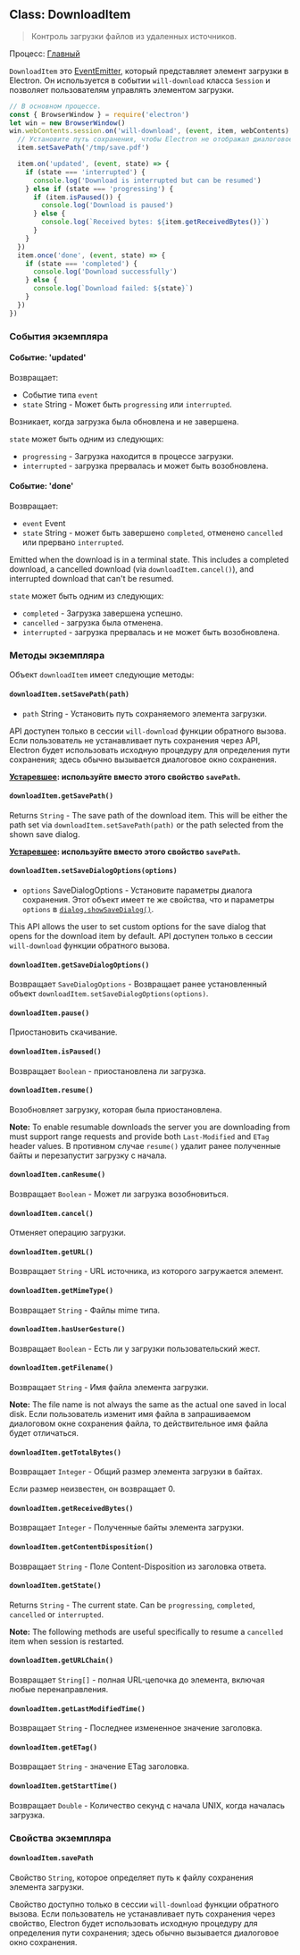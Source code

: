 ## Class: DownloadItem

> Контроль загрузки файлов из удаленных источников.

Процесс: [Главный](../glossary.md#main-process)

`DownloadItem` это [EventEmitter](https://nodejs.org/api/events.html#events_class_eventemitter), который представляет элемент загрузки в Electron. Он используется в событии `will-download` класса `Session` и позволяет пользователям управлять элементом загрузки.

```javascript
// В основном процессе.
const { BrowserWindow } = require('electron')
let win = new BrowserWindow()
win.webContents.session.on('will-download', (event, item, webContents) => {
  // Установите путь сохранения, чтобы Electron не отображал диалоговое окно сохранения.
  item.setSavePath('/tmp/save.pdf')

  item.on('updated', (event, state) => {
    if (state === 'interrupted') {
      console.log('Download is interrupted but can be resumed')
    } else if (state === 'progressing') {
      if (item.isPaused()) {
        console.log('Download is paused')
      } else {
        console.log(`Received bytes: ${item.getReceivedBytes()}`)
      }
    }
  })
  item.once('done', (event, state) => {
    if (state === 'completed') {
      console.log('Download successfully')
    } else {
      console.log(`Download failed: ${state}`)
    }
  })
})
```

### События экземпляра

#### Событие: 'updated'

Возвращает:

* Событие типа `event`
* `state` String - Может быть `progressing` или `interrupted`.

Возникает, когда загрузка была обновлена и не завершена.

`state` может быть одним из следующих:

* `progressing` - Загрузка находится в процессе загрузки.
* `interrupted` - загрузка прервалась и может быть возобновлена.

#### Событие: 'done'

Возвращает:

* `event` Event
* `state` String - может быть завершено `completed`, отменено `cancelled` или прервано `interrupted`.

Emitted when the download is in a terminal state. This includes a completed download, a cancelled download (via `downloadItem.cancel()`), and interrupted download that can't be resumed.

`state` может быть одним из следующих:

* `completed` - Загрузка завершена успешно.
* `cancelled` - загрузка была отменена.
* `interrupted` - загрузка прервалась и не может быть возобновлена.

### Методы экземпляра

Объект `downloadItem` имеет следующие методы:

#### `downloadItem.setSavePath(path)`

* `path` String - Установить путь сохраняемого элемента загрузки.

API доступен только в сессии `will-download` функции обратного вызова. Если пользователь не устанавливает путь сохранения через API, Electron будет использовать исходную процедуру для определения пути сохранения; здесь обычно вызывается диалоговое окно сохранения.

**[Устаревшее](modernization/property-updates.md): используйте вместо этого свойство `savePath`.**

#### `downloadItem.getSavePath()`

Returns `String` - The save path of the download item. This will be either the path set via `downloadItem.setSavePath(path)` or the path selected from the shown save dialog.

**[Устаревшее](modernization/property-updates.md): используйте вместо этого свойство `savePath`.**

#### `downloadItem.setSaveDialogOptions(options)`

* `options` SaveDialogOptions - Установите параметры диалога сохранения. Этот объект имеет те же свойства, что и параметры `options` в [`dialog.showSaveDialog()`](dialog.md).

This API allows the user to set custom options for the save dialog that opens for the download item by default. API доступен только в сессии `will-download` функции обратного вызова.

#### `downloadItem.getSaveDialogOptions()`

Возвращает `SaveDialogOptions` - Возвращает ранее установленный объект `downloadItem.setSaveDialogOptions(options)`.

#### `downloadItem.pause()`

Приостановить скачивание.

#### `downloadItem.isPaused()`

Возвращает `Boolean` - приостановлена ли загрузка.

#### `downloadItem.resume()`

Возобновляет загрузку, которая была приостановлена.

**Note:** To enable resumable downloads the server you are downloading from must support range requests and provide both `Last-Modified` and `ETag` header values. В противном случае `resume()` удалит ранее полученные байты и перезапустит загрузку с начала.

#### `downloadItem.canResume()`

Возвращает `Boolean` - Может ли загрузка возобновиться.

#### `downloadItem.cancel()`

Отменяет операцию загрузки.

#### `downloadItem.getURL()`

Возвращает `String` - URL источника, из которого загружается элемент.

#### `downloadItem.getMimeType()`

Возвращает `String` - Файлы mime типа.

#### `downloadItem.hasUserGesture()`

Возвращает `Boolean` - Есть ли у загрузки пользовательский жест.

#### `downloadItem.getFilename()`

Возвращает `String` - Имя файла элемента загрузки.

**Note:** The file name is not always the same as the actual one saved in local disk. Если пользователь изменит имя файла в запрашиваемом диалоговом окне сохранения файла, то действительное имя файла будет отличаться.

#### `downloadItem.getTotalBytes()`

Возвращает `Integer` - Общий размер элемента загрузки в байтах.

Если размер неизвестен, он возвращает 0.

#### `downloadItem.getReceivedBytes()`

Возвращает `Integer` - Полученные байты элемента загрузки.

#### `downloadItem.getContentDisposition()`

Возвращает `String` - Поле Content-Disposition из заголовка ответа.

#### `downloadItem.getState()`

Returns `String` - The current state. Can be `progressing`, `completed`, `cancelled` or `interrupted`.

**Note:** The following methods are useful specifically to resume a `cancelled` item when session is restarted.

#### `downloadItem.getURLChain()`

Возвращает `String[]` - полная URL-цепочка до элемента, включая любые перенаправления.

#### `downloadItem.getLastModifiedTime()`

Возвращает `String` - Последнее измененное значение заголовка.

#### `downloadItem.getETag()`

Возвращает `String` - значение ETag заголовка.

#### `downloadItem.getStartTime()`

Возвращает `Double` - Количество секунд с начала UNIX, когда началась загрузка.

### Свойства экземпляра

#### `downloadItem.savePath`

Свойство `String`, которое определяет путь к файлу сохранения элемента загрузки.

Свойство доступно только в сессии `will-download` функции обратного вызова. Если пользователь не устанавливает путь сохранения через свойство, Electron будет использовать исходную процедуру для определения пути сохранения; здесь обычно вызывается диалоговое окно сохранения.
